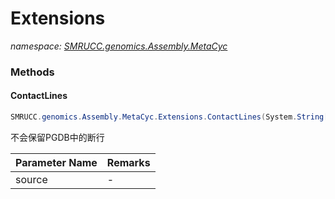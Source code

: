 ﻿# Extensions
_namespace: [SMRUCC.genomics.Assembly.MetaCyc](./index.md)_





### Methods

#### ContactLines
```csharp
SMRUCC.genomics.Assembly.MetaCyc.Extensions.ContactLines(System.String[])
```
不会保留PGDB中的断行

|Parameter Name|Remarks|
|--------------|-------|
|source|-|




